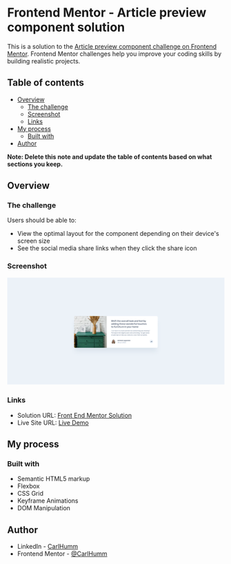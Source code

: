 # Frontend Mentor - Article preview component solution

This is a solution to the [Article preview component challenge on Frontend Mentor](https://www.frontendmentor.io/challenges/article-preview-component-dYBN_pYFT). Frontend Mentor challenges help you improve your coding skills by building realistic projects. 

## Table of contents

- [Overview](#overview)
  - [The challenge](#the-challenge)
  - [Screenshot](#screenshot)
  - [Links](#links)
- [My process](#my-process)
  - [Built with](#built-with)
- [Author](#author)

**Note: Delete this note and update the table of contents based on what sections you keep.**

## Overview

### The challenge

Users should be able to:

- View the optimal layout for the component depending on their device's screen size
- See the social media share links when they click the share icon

### Screenshot

![](./screenshot.png)

### Links

- Solution URL: [Front End Mentor Solution](https://www.frontendmentor.io/solutions/article-preview-component-hrDC3j7hhfm)
- Live Site URL: [Live Demo](https://carlhumm.github.io/article-preview-component/)

## My process

### Built with

- Semantic HTML5 markup
- Flexbox
- CSS Grid
- Keyframe Animations
- DOM Manipulation

## Author

- LinkedIn - [CarlHumm](https://www.linkedin.com/in/carlhumm/)
- Frontend Mentor - [@CarlHumm](https://www.frontendmentor.io/profile/CarlHumm)
